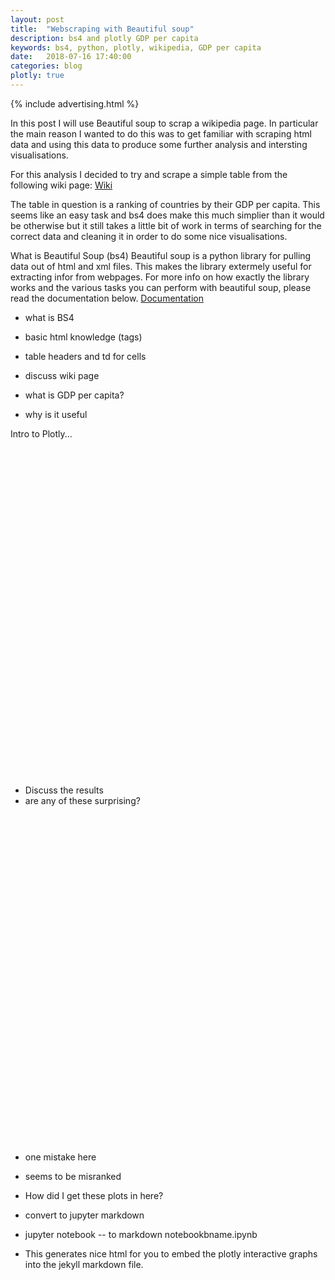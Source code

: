 ```yaml
---
layout: post
title:  "Webscraping with Beautiful soup"
description: bs4 and plotly GDP per capita
keywords: bs4, python, plotly, wikipedia, GDP per capita
date:   2018-07-16 17:40:00
categories: blog
plotly: true
---
```


{% include advertising.html %}


In this post I will use Beautiful soup to scrap a wikipedia page. In particular the main reason I wanted to do this was to get familiar with scraping html data and using this data to produce some further analysis and intersting visualisations.

For this analysis I decided to try and scrape a simple table from the following wiki page: [Wiki](https://en.wikipedia.org/wiki/List_of_countries_by_GDP_(PPP)_per_capita)

The table in question is a ranking of countries by their GDP per capita. This seems like an easy task and bs4 does make this much simplier than it would be otherwise but it still takes a little bit of work in terms of searching for the correct data and cleaning it in order to do some nice visualisations.



What is Beautiful Soup (bs4)
Beautiful soup is a python library for pulling data out of html and xml files. This makes the library extermely useful for extracting infor from webpages. For more info on how exactly the library works and the various tasks you can perform with beautiful soup, please read the documentation below.
[Documentation](https://www.crummy.com/software/BeautifulSoup/bs4/doc/)


- what is BS4
- basic html knowledge (tags)
- table headers and td for cells




- discuss wiki page
- what is GDP per capita?
- why is it useful


Intro to Plotly...




<!-- Top 20 Countries by GDP per capita -->
<div id="154ac1ba-4a5f-41fa-9d58-8dbe8c316701" style="height: 525px; width: 100%;" class="plotly-graph-div"></div><script type="text/javascript">require(["plotly"], function(Plotly) { window.PLOTLYENV=window.PLOTLYENV || {};window.PLOTLYENV.BASE_URL="https://plot.ly";Plotly.newPlot("154ac1ba-4a5f-41fa-9d58-8dbe8c316701", [{"type": "bar", "x": ["Qatar", "Macau", "Luxembourg", "Singapore", "Brunei", "Ireland", "Norway", "Kuwait", "United Arab Emirates", "Switzerland", "Hong Kong", "San Marino", "United States", "Saudi Arabia", "Netherlands", "Iceland", "Bahrain", "Sweden", "Germany", "Australia"], "y": [124927, 114430, 109192, 90531, 76743, 72632, 70590, 69669, 68245, 61360, 61016, 60359, 59495, 55263, 53582, 52150, 51846, 51264, 50206, 49882]}], {"title": "Top 20 countries ranked by GDP per Capita"}, {"linkText": "Export to plot.ly", "showLink": true})});</script>



- Discuss the results
- are any of these surprising?





<!-- Bottom 20 countries ranked by GDP per capita -->
<div id="5f93ead5-9669-4747-9349-b737e17007fa" style="height: 525px; width: 100%;" class="plotly-graph-div"></div><script type="text/javascript">require(["plotly"], function(Plotly) { window.PLOTLYENV=window.PLOTLYENV || {};window.PLOTLYENV.BASE_URL="https://plot.ly";Plotly.newPlot("5f93ead5-9669-4747-9349-b737e17007fa", [{"type": "bar", "x": ["Rwanda", "Guinea", "Kiribati", "Afghanistan", "Burkina Faso", "Haiti", "Guinea-Bissau", "Sierra Leone", "Gambia, The", "South Sudan", "Togo", "Comoros", "Madagascar", "Eritrea", "Mozambique", "Malawi", "Niger", "Liberia", "Burundi", "Congo, Dem. Rep.", "Central African Republic"], "y": [2081, 2039, 1958, 1889, 1884, 1810, 1806, 1791, 1686, 1503, 1612, 1560, 1554, 1434, 1266, 1172, 1153, 867, 808, 785, 681]}], {"title": "Worst 20 countries ranked by GDP per Capita"}, {"linkText": "Export to plot.ly", "showLink": true})});</script>


- one mistake here
- seems to be misranked



- How did I get these plots in here?
- convert to jupyter markdown
- jupyter notebook -- to markdown 
notebookbname.ipynb
- This generates nice html for you to embed the plotly interactive graphs into the jekyll markdown file.


<!-- World GDP plot -->
<div id="b869a02a-8755-401e-b317-a1323c91c4b8" style="height: 525px; width: 100%;" class="plotly-graph-div"></div><script type="text/javascript">require(["plotly"], function(Plotly) { window.PLOTLYENV=window.PLOTLYENV || {};window.PLOTLYENV.BASE_URL="https://plot.ly";Plotly.newPlot("b869a02a-8755-401e-b317-a1323c91c4b8", [{"type": "choropleth", "locationmode": "country names", "autocolorscale": true, "marker": {"line": {"width": 2, "color": "rgb(255,255,255)"}}, "z": [124927, 114430, 109192, 90531, 76743, 72632, 70590, 69669, 68245, 61360, 61016, 60359, 59495, 55263, 53582, 52150, 51846, 51264, 50206, 49882, 49827, 49613, 49247, 48141, 46301, 45464, 44050, 43620, 43550, 42659, 42532, 39387, 38502, 38171, 37970, 37895, 36557, 36250, 35223, 34865, 34063, 32895, 31935, 31473, 31154, 30258, 29251, 28910, 28871, 28712, 27890, 27776, 27291, 26849, 26198, 26453, 26071, 25080, 24588, 24262, 24095, 23991, 22445, 21628, 21578, 20677, 20030, 19480, 19486, 19266, 19178, 18680, 18616, 18146, 17786, 17508, 17439, 17433, 17149, 17004, 16965, 16779, 16624, 16472, 15500, 15203, 15164, 15150, 14779, 14455, 13876, 13579, 13403, 13342, 13001, 12994, 12551, 12487, 12472, 12388, 12378, 12035, 12003, 11995, 11987, 11623, 11528, 11404, 11234, 10644, 9882, 9857, 9792, 9785, 9212, 9098, 8934, 8720, 8656, 8612, 8341, 8266, 8229, 8173, 7543, 7367, 7174, 6990, 6942, 6876, 6813, 6707, 6285, 5927, 5823, 5737, 5657, 5605, 5499, 5354, 5008, 4605, 4580, 4474, 4207, 4010, 3997, 3869, 3857, 3804, 3803, 3652, 3567, 3496, 3436, 3392, 3359, 3283, 3208, 3131, 2780, 2690, 2678, 2433, 2352, 2300, 2277, 2219, 2169, 2145, 2113, 2081, 2039, 1958, 1889, 1884, 1810, 1806, 1791, 1686, 1503, 1612, 1560, 1554, 1434, 1266, 1172], "colorbar": {"title": "Millions USD"}, "locations": ["Qatar", "Macau", "Luxembourg", "Singapore", "Brunei", "Ireland", "Norway", "Kuwait", "United Arab Emirates", "Switzerland", "Hong Kong", "San Marino", "United States", "Saudi Arabia", "Netherlands", "Iceland", "Bahrain", "Sweden", "Germany", "Australia", "Taiwan", "Denmark", "Austria", "Canada", "Belgium", "Oman", "Finland", "United Kingdom", "France", "Japan", "Malta", "South Korea", "New Zealand", "Spain", "Italy", "Puerto Rico", "Cyprus", "Israel", "Czech Republic", "Equatorial Guinea", "Slovenia", "Slovakia", "Lithuania", "Estonia", "Trinidad and Tobago", "Portugal", "Poland", "Hungary", "Malaysia", "Seychelles", "Russia", "Greece", "Latvia", "Saint Kitts and Nevis", "Antigua and Barbuda", "Turkey", "Kazakhstan", "Bahamas, The", "Chile", "Panama", "Croatia", "Romania", "Uruguay", "Mauritius", "Bulgaria", "Argentina", "Iran", "Mexico", "Lebanon", "Gabon", "Maldives", "Turkmenistan", "Belarus", "Botswana", "Thailand", "Barbados", "Montenegro", "Azerbaijan", "Costa Rica", "Iraq", "Dominican Republic", "[n 1]", "China", "Palau", "Brazil", "Macedonia", "Serbia", "Algeria", "Grenada", "Colombia", "Suriname", "Saint Lucia", "South Africa", "Peru", "Sri Lanka", "Egypt", "Mongolia", "Jordan", "Albania", "Venezuela", "Indonesia", "Dominica", "Kosovo", "Nauru", "Tunisia", "Saint Vincent and the Grenadines", "Namibia", "Bosnia and Herzegovina", "Ecuador", "Georgia", "Swaziland", "Fiji", "Libya", "Paraguay", "Jamaica", "Armenia", "El Salvador", "Bhutan", "Ukraine", "Morocco", "Belize", "Guyana", "Philippines", "Guatemala", "Bolivia", "Laos", "India", "Uzbekistan", "Cape Verde", "Vietnam", "Angola", "Congo, Rep.", "Myanmar", "Nigeria", "Nicaragua", "Samoa", "Moldova", "Tonga", "Honduras", "Pakistan", "Timor-Leste", "Ghana", "Sudan", "Mauritania", "Bangladesh", "Cambodia", "Zambia", "Lesotho", "C\u00f4te d'Ivoire", "Tuvalu", "Papua New Guinea", "Kyrgyzstan", "Djibouti", "Kenya", "Marshall Islands", "Micronesia", "Cameroon", "Tanzania", "S\u00e3o Tom\u00e9 and Pr\u00edncipe", "Tajikistan", "Vanuatu", "Nepal", "Senegal", "Chad", "Uganda", "Yemen", "Zimbabwe", "Benin", "Mali", "Solomon Islands", "Ethiopia", "Rwanda", "Guinea", "Kiribati", "Afghanistan", "Burkina Faso", "Haiti", "Guinea-Bissau", "Sierra Leone", "Gambia, The", "South Sudan", "Togo", "Comoros", "Madagascar", "Eritrea", "Mozambique", "Malawi"]}], {"title": "Top Countries by GDP per capital"}, {"linkText": "Export to plot.ly", "showLink": true})});</script>

